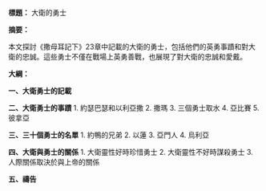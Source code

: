**標題：** 大衛的勇士

**摘要：**

本文探討《撒母耳記下》23章中記載的大衛的勇士，包括他們的英勇事蹟和對大衛的忠誠。這些勇士不僅在戰場上英勇善戰，也展現了對大衛的忠誠和愛戴。

**大綱：**

**一、大衛勇士的記載**

**二、大衛勇士的事蹟**
    1. 約瑟巴瑟和以利亞撒
    2. 撒瑪
    3. 三個勇士取水
    4. 亞比賽
    5. 彼拿亞

**三、三十個勇士的名單**
    1. 約鴨的兄弟
    2. 以蓮
    3. 亞門人
    4. 烏利亞

**四、大衛與勇士的關係**
    1. 大衛靈性好時珍惜勇士
    2. 大衛靈性不好時謀殺勇士
    3. 人際關係取決於與上帝的關係

**五、禱告**